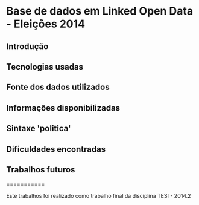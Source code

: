 # Base de dados em Linked Open Data - Eleições 2014

## Introdução

## Tecnologias usadas

## Fonte dos dados utilizados

## Informações disponibilizadas

## Sintaxe 'politica'

## Dificuldades encontradas

## Trabalhos futuros

===========

Este trabalhos foi realizado como trabalho final da disciplina TESI - 2014.2
